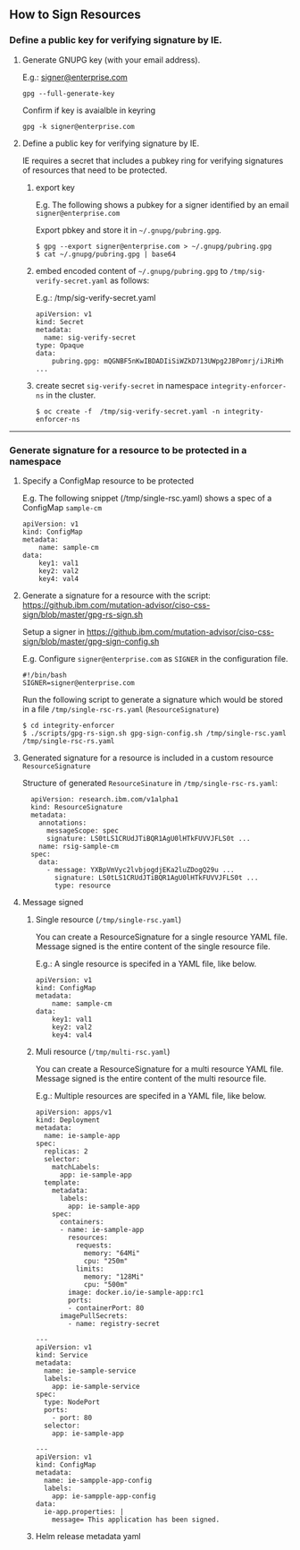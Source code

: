 ## How to Sign Resources

### Define a public key for verifying signature by IE.

   
1. Generate GNUPG key (with your email address). 
   
    E.g.: signer@enterprise.com
    ```
    gpg --full-generate-key
    ```

    Confirm if key is avaialble in keyring
    ```
    gpg -k signer@enterprise.com
    ```
2. Define a public key for verifying signature by IE.
   
    IE requires a secret that includes a pubkey ring for verifying signatures of resources that need to be protected.

    1. export key

        E.g. The following shows a pubkey for a signer identified by an email `signer@enterprise.com` 
        
        Export pbkey and store it in `~/.gnupg/pubring.gpg`.
        ```
        $ gpg --export signer@enterprise.com > ~/.gnupg/pubring.gpg
        $ cat ~/.gnupg/pubring.gpg | base64
        ```
    2.  embed encoded content of `~/.gnupg/pubring.gpg` to `/tmp/sig-verify-secret.yaml` as follows:   

        E.g.:  /tmp/sig-verify-secret.yaml 
        ```
        apiVersion: v1
        kind: Secret
        metadata:
          name: sig-verify-secret
        type: Opaque
        data:
            pubring.gpg: mQGNBF5nKwIBDADIiSiWZkD713UWpg2JBPomrj/iJRiMh ...
        ```

     3. create secret `sig-verify-secret` in namespace `integrity-enforcer-ns` in the cluster.
        ```
        $ oc create -f  /tmp/sig-verify-secret.yaml -n integrity-enforcer-ns
        ```      

---

### Generate signature for a resource to be protected in a namespace

1. Specify a ConfigMap resource to be protected 
    
    E.g. The following snippet (/tmp/single-rsc.yaml) shows a spec of a ConfigMap `sample-cm`

    ```
    apiVersion: v1
    kind: ConfigMap
    metadata:
        name: sample-cm
    data:
        key1: val1
        key2: val2
        key4: val4
    ```

2. Generate a signature for a resource with the script: https://github.ibm.com/mutation-advisor/ciso-css-sign/blob/master/gpg-rs-sign.sh

    Setup a signer in https://github.ibm.com/mutation-advisor/ciso-css-sign/blob/master/gpg-sign-config.sh

    E.g. Configure `signer@enterprise.com` as `SIGNER` in the configuration file. 
    ```
    #!/bin/bash
    SIGNER=signer@enterprise.com
    ```

    Run the following script to generate a signature which would be stored in a file `/tmp/single-rsc-rs.yaml` (`ResourceSignature`)
    ```
    $ cd integrity-enforcer
    $ ./scripts/gpg-rs-sign.sh gpg-sign-config.sh /tmp/single-rsc.yaml /tmp/single-rsc-rs.yaml
    ```

3. Generated signature for a resource is included in a custom resource `ResourceSignature`
    
    Structure of generated `ResourceSinature` in `/tmp/single-rsc-rs.yaml`:

    ```
      apiVersion: research.ibm.com/v1alpha1
      kind: ResourceSignature
      metadata:
        annotations:
          messageScope: spec
          signature: LS0tLS1CRUdJTiBQR1AgU0lHTkFUVVJFLS0t ...
        name: rsig-sample-cm
      spec:
        data:
          - message: YXBpVmVyc2lvbjogdjEKa2luZDogQ29u ...
            signature: LS0tLS1CRUdJTiBQR1AgU0lHTkFUVVJFLS0t ...
            type: resource
    ```
    
4. Message signed
    
    1. Single resource (`/tmp/single-rsc.yaml`)
        
        You can create a ResourceSignature for a single resource YAML file.
        Message signed is the entire content of the single resource file.

        E.g.:  A single resource is specifed in a YAML file, like below.
        ```
        apiVersion: v1
        kind: ConfigMap
        metadata:
            name: sample-cm
        data:
            key1: val1
            key2: val2
            key4: val4
        ```

    2. Muli resource (`/tmp/multi-rsc.yaml`)

        You can create a ResourceSignature for a multi resource YAML file.
        Message signed is the entire content of the multi resource file.

        E.g.:  Multiple resources are specifed in a YAML file, like below.
      
        ```
        apiVersion: apps/v1
        kind: Deployment
        metadata:
          name: ie-sample-app
        spec:
          replicas: 2
          selector:
            matchLabels:
              app: ie-sample-app
          template:
            metadata:
              labels:
                app: ie-sample-app
            spec:
              containers:
              - name: ie-sample-app
                resources:
                  requests:
                    memory: "64Mi"
                    cpu: "250m"
                  limits:
                    memory: "128Mi"
                    cpu: "500m"
                image: docker.io/ie-sample-app:rc1
                ports:
                - containerPort: 80
              imagePullSecrets:
                - name: registry-secret

        ---
        apiVersion: v1
        kind: Service
        metadata:
          name: ie-sample-service
          labels:
            app: ie-sample-service
        spec:
          type: NodePort
          ports:
            - port: 80
          selector:
            app: ie-sample-app

        ---
        apiVersion: v1
        kind: ConfigMap
        metadata:
          name: ie-sampple-app-config
          labels:
            app: ie-sampple-app-config
        data:
          ie-app.properties: |
            message= This application has been signed.
        ```
    3. Helm release metadata yaml